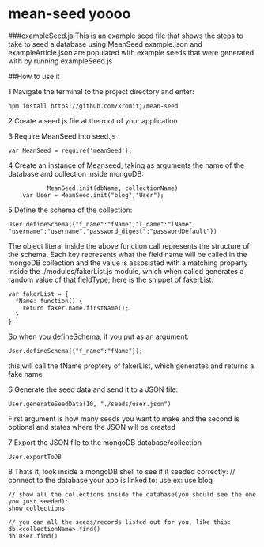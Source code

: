 # mean-seed yoooo

###exampleSeed.js
This is an example seed file that shows the steps to take to seed a database using MeanSeed
example.json and exampleArticle.json are populated with example seeds that were generated with by running exampleSeed.js

##How to use it

1 Navigate the terminal to the project directory and enter:
    
    npm install https://github.com/kromitj/mean-seed

2 Create a seed.js file at the root of your application

3 Require MeanSeed into seed.js
    
    var MeanSeed = require('meanSeed');
4 Create an instance of Meanseed, taking as arguments the name of the database and collection inside mongoDB:
    
               MeanSeed.init(dbName, collectionName)
        var User = MeanSeed.init("blog","User");

5 Define the schema of the collection:
    
    User.defineSchema({"f_name":"fName","l_name":"lName", "username":"username","password_digest":"passwordDefault"})

The object literal inside the above function call represents the structure of the schema. Each key represents what the field name will be called in the mongoDB collection and the value is assosiated with a matching property inside the ./modules/fakerList.js module, which when called generates a random value of that fieldType; here is the snippet of fakerList:

    var fakerList = {
      fName: function() {
        return faker.name.firstName();
      }
    }

So when you defineSchema, if you put as an argument: 

    User.defineSchema({"f_name":"fName"});

this will call the fName proptery of fakerList, which generates and returns a fake name

6 Generate the seed data and send it to a JSON file:
    
    User.generateSeedData(10, "./seeds/user.json")
First argument is how many seeds you want to make and the second is optional and states where the JSON will be created

7 Export the JSON file to the mongoDB database/collection
      
    User.exportToDB
8 Thats it, look inside a mongoDB shell to see if it seeded correctly:
    // connect to the database your app is linked to:
    use <databaseName> 
    ex:
    use blog
    
    // show all the collections inside the database(you should see the one you just seeded):
    show collections
    
    // you can all the seeds/records listed out for you, like this:
    db.<collectionName>.find()
    db.User.find()
      
